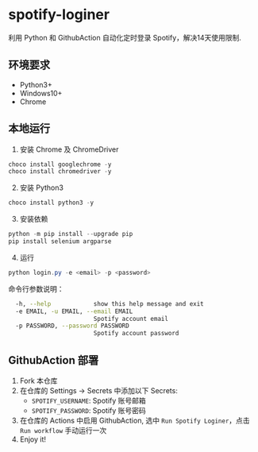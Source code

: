# spotify-loginer

利用 Python 和 GithubAction 自动化定时登录 Spotify，解决14天使用限制.

## 环境要求

- Python3+
- Windows10+
- Chrome

## 本地运行

1. 安装 Chrome 及 ChromeDriver 
```powershell
choco install googlechrome -y
choco install chromedriver -y
```

2. 安装 Python3
```powershell
choco install python3 -y
```

3. 安装依赖
```powershell
python -m pip install --upgrade pip
pip install selenium argparse

```
4. 运行
```powershell
python login.py -e <email> -p <password>
```

命令行参数说明：
```bash
  -h, --help            show this help message and exit
  -e EMAIL, -u EMAIL, --email EMAIL
                        Spotify account email
  -p PASSWORD, --password PASSWORD
                        Spotify account password
```

## GithubAction 部署

1. Fork 本仓库
2. 在仓库的 Settings -> Secrets 中添加以下 Secrets:
   - `SPOTIFY_USERNAME`: Spotify 账号邮箱
   - `SPOTIFY_PASSWORD`: Spotify 账号密码
3. 在仓库的 Actions 中启用 GithubAction, 选中 `Run Spotify Loginer`，点击 `Run workflow` 手动运行一次
4. Enjoy it!

